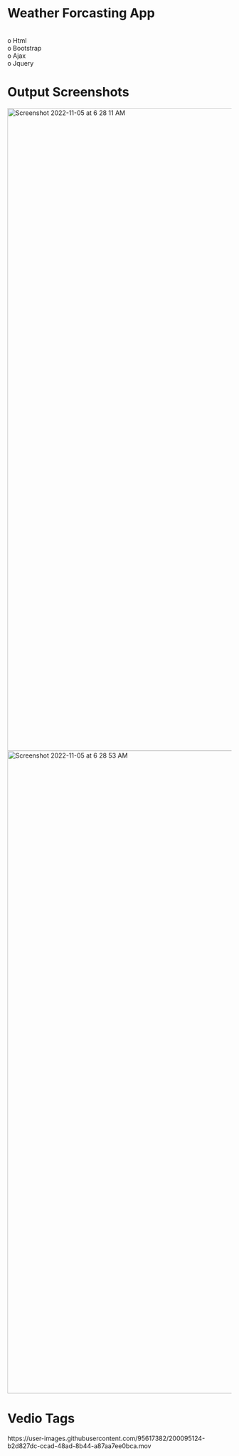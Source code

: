 <h1>Weather Forcasting App </h1>
<br>
o Html<br>
o Bootstrap<br> 
o Ajax<br>
o Jquery<br>

<h1>Output Screenshots</h1>
<img width="1440" alt="Screenshot 2022-11-05 at 6 28 11 AM" src="https://user-images.githubusercontent.com/95617382/200095054-3cbe3ff5-e5a9-4156-816d-ed9019354e42.png">
<img width="1440" alt="Screenshot 2022-11-05 at 6 28 53 AM" src="https://user-images.githubusercontent.com/95617382/200095074-2cdd01ef-e1ed-4119-8980-7b87aa5d78d1.png">

<h1>Vedio Tags</h1>
https://user-images.githubusercontent.com/95617382/200095124-b2d827dc-ccad-48ad-8b44-a87aa7ee0bca.mov


